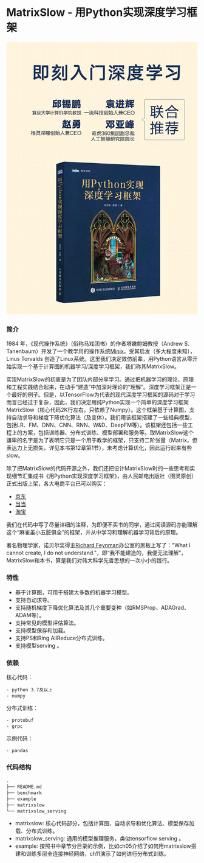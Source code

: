 <!--
 * @Author: chenzhen
 * @Date: 2019-07-09 11:36:06
 * @LastEditTime: 2020-10-26 15:47:04
 * @LastEditors: chenzhen
 * @Description:
-->
# MatrixSlow - 用Python实现深度学习框架

![avatar](book.png)

### 简介
1984 年，《现代操作系统》（俗称马戏团书）的作者塔嫩鲍姆教授（Andrew S. Tanenbaum）开发了一个教学用的操作系统[Minix](https://www.minix3.org)。受其启发（多大程度未知），Linus Torvalds 创造了Linux系统。这里我们决定效仿前辈，用Python语言从零开始实现一个基于计算图的机器学习/深度学习框架，我们称其MatrixSlow。

实现MatrixSlow的初衷是为了团队内部分享学习。通过把机器学习的理论、原理和工程实践结合起来，在动手“建造”中加深对理论的“理解”。深度学习框架正是一个最好的例子。但是，以TensorFlow为代表的现代深度学习框架的源码对于学习而言已经过于复杂，因此，我们决定用纯Python实现一个简单的深度学习框架MatrixSlow（核心代码2K行左右，只依赖了Numpy）。这个框架基于计算图，支持自动求导和梯度下降优化算法（及变体）。我们用该框架搭建了一些经典模型，包括LR、FM、DNN、CNN、RNN、W&D、DeepFM等）。该框架还包括一些工程上的方案，包括训练器、分布式训练、模型部署和服务等。取MatrixSlow这个谦卑的名字是为了表明它只是一个用于教学的框架，只支持二阶张量（Matrix，但表达力上无损失，详见本书第12章第1节），未考虑计算优化，因此运行起来有些slow。

除了把MatrixSlow的代码开源之外，我们还把设计MatrixSlow时的一些思考和实现细节汇集成书《用Python实现深度学习框架》，由人民邮电出版社（图灵原创）正式出版上架，各大电商平台已可以购买：

- [京东](https://item.jd.com/12994556.html)
- [当当](http://product.dangdang.com/29139156.html)
- [淘宝](https://detail.tmall.com/item.htm?spm=a230r.1.14.110.52abd576UEklUs&id=628890432853&ns=1&abbucket=2)

我们在代码中写了尽量详细的注释，为即便不买书的同学，通过阅读源码亦能理解这个“麻雀虽小五脏俱全”的框架，并从中学习和理解机器学习背后的原理。

著名物理学家，诺贝尔奖得主[Richard Feynman](https://en.wikipedia.org/wiki/Richard_Feynman)办公室的黑板上写了："What I cannot create, I do not understand."，即“我不能建造的，我便无法理解”，MatrixSlow和本书，算是我们对伟大科学先哲思想的一次小小的践行。

### 特性

- 基于计算图，可用于搭建大多数的机器学习模型。
- 支持自动求导。
- 支持随机梯度下降优化算法及其几个重要变种（如RMSProp、ADAGrad、ADAM等）。
- 支持常见的模型评估算法。
- 支持模型保存和加载。
- 支持PS和Ring AllReduce分布式训练。
- 支持模型serving 。

### 依赖
核心代码：
```
- python 3.7及以上
- numpy
```
分布式训练：
```
- protobuf
- grpc
```
示例代码：
```
- pandas
```
### 代码结构
```
.
├── README.md
├── benchmark
├── example
├── matrixslow
└── matrixslow_serving
```
- matrixslow: 核心代码部分，包括计算图、自动求导和优化算法、模型保存加载、分布式训练。
- matrixslow_serving: 通用的模型推理服务，类似tensorflow serving 。
- example: 按照书中章节分目录的示例，比如ch05介绍了如何用matrixslow搭建和训练多层全连接神经网络，ch11演示了如何进行分布式训练。
